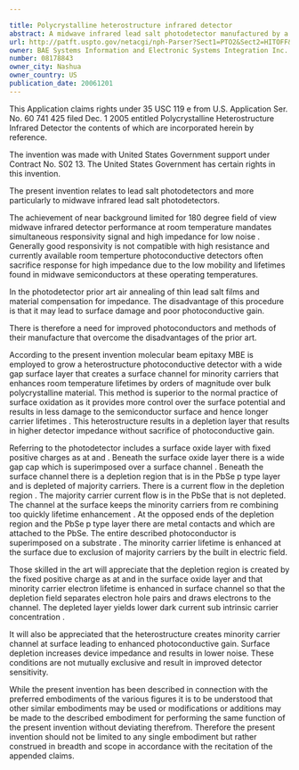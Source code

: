 ```yaml
---

title: Polycrystalline heterostructure infrared detector
abstract: A midwave infrared lead salt photodetector manufactured by a process comprising the step of employing molecular beam epitaxy (MBE) to grow a heterostructure photoconductive detector with a wide-gap surface layer that creates a surface channel for minority carriers.
url: http://patft.uspto.gov/netacgi/nph-Parser?Sect1=PTO2&Sect2=HITOFF&p=1&u=%2Fnetahtml%2FPTO%2Fsearch-adv.htm&r=1&f=G&l=50&d=PALL&S1=08178843&OS=08178843&RS=08178843
owner: BAE Systems Information and Electronic Systems Integration Inc.
number: 08178843
owner_city: Nashua
owner_country: US
publication_date: 20061201
---
```

This Application claims rights under 35 USC 119 e from U.S. Application Ser. No. 60 741 425 filed Dec. 1 2005 entitled Polycrystalline Heterostructure Infrared Detector the contents of which are incorporated herein by reference.

The invention was made with United States Government support under Contract No. S02 13. The United States Government has certain rights in this invention.

The present invention relates to lead salt photodetectors and more particularly to midwave infrared lead salt photodetectors.

The achievement of near background limited for 180 degree field of view midwave infrared detector performance at room temperature mandates simultaneous responsivity signal and high impedance for low noise . Generally good responsivity is not compatible with high resistance and currently available room temperture photoconductive detectors often sacrifice response for high impedance due to the low mobility and lifetimes found in midwave semiconductors at these operating temperatures.

In the photodetector prior art air annealing of thin lead salt films and material compensation for impedance. The disadvantage of this procedure is that it may lead to surface damage and poor photoconductive gain.

There is therefore a need for improved photoconductors and methods of their manufacture that overcome the disadvantages of the prior art.

According to the present invention molecular beam epitaxy MBE is employed to grow a heterostructure photoconductive detector with a wide gap surface layer that creates a surface channel for minority carriers that enhances room temperature lifetimes by orders of magnitude over bulk polycrystalline material. This method is superior to the normal practice of surface oxidation as it provides more control over the surface potential and results in less damage to the semiconductor surface and hence longer carrier lifetimes . This heterostructure results in a depletion layer that results in higher detector impedance without sacrifice of photoconductive gain.

Referring to the photodetector includes a surface oxide layer with fixed positive charges as at and . Beneath the surface oxide layer there is a wide gap cap which is superimposed over a surface channel . Beneath the surface channel there is a depletion region that is in the PbSe p type layer and is depleted of majority carriers. There is a current flow in the depletion region . The majority carrier current flow is in the PbSe that is not depleted. The channel at the surface keeps the minority carriers from re combining too quickly lifetime enhancement . At the opposed ends of the depletion region and the PbSe p type layer there are metal contacts and which are attached to the PbSe. The entire described photoconductor is superimposed on a substrate . The minority carrier lifetime is enhanced at the surface due to exclusion of majority carriers by the built in electric field.

Those skilled in the art will appreciate that the depletion region is created by the fixed positive charge as at and in the surface oxide layer and that minority carrier electron lifetime is enhanced in surface channel so that the depletion field separates electron hole pairs and draws electrons to the channel. The depleted layer yields lower dark current sub intrinsic carrier concentration .

It will also be appreciated that the heterostructure creates minority carrier channel at surface leading to enhanced photoconductive gain. Surface depletion increases device impedance and results in lower noise. These conditions are not mutually exclusive and result in improved detector sensitivity.

While the present invention has been described in connection with the preferred embodiments of the various figures it is to be understood that other similar embodiments may be used or modifications or additions may be made to the described embodiment for performing the same function of the present invention without deviating therefrom. Therefore the present invention should not be limited to any single embodiment but rather construed in breadth and scope in accordance with the recitation of the appended claims.

